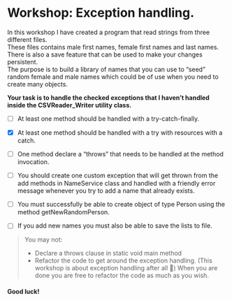 # Workshop: Exception handling.

In this workshop I have created a program that read strings from three different files.  
These files contains male first names, female first names and last names.  
There is also a save feature that can be used to make your changes persistent.  
The purpose is to build a library of names that you can use to “seed” random female and male names which could be of use when you need to create many
objects.


**Your task is to handle the checked exceptions that I haven’t handled inside the CSVReader_Writer
utility class.**

- [ ] At least one method should be handled with a try-catch-finally.
- [x] At least one method should be handled with a try with resources with a catch.
- [ ] One method declare a “throws” that needs to be handled at the method invocation.
- [ ] You should create one custom exception that will get thrown from the add methods in
NameService class and handled with a friendly error message whenever you try to add a
name that already exists.
- [ ] You must successfully be able to create object of type Person using the method
getNewRandomPerson.
- [ ] If you add new names you must also be able to save the lists to file.



>You may not:
>- Declare a throws clause in static void main method
>- Refactor the code to get around the exception handling. (This workshop is about exception
handling after all ) When you are done you are free to refactor the code as much as you
wish.  

#### Good luck!